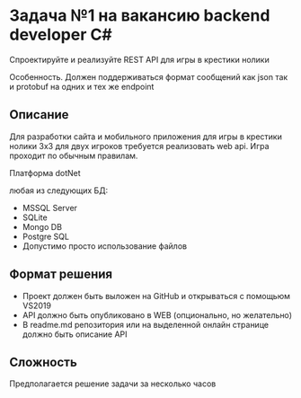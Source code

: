 # Задача №1 на вакансию backend developer C#

Спроектируйте и реализуйте REST API для игры в крестики нолики

Особенность. Должен поддерживаться формат сообщений как json так и protobuf на одних и тех же endpoint

## Описание

Для разработки сайта и мобильного приложения для игры в крестики нолики 3x3 для двух игроков требуется реализовать web api. Игра проходит по обычным правилам.

Платформа
dotNet

любая из следующих БД:

- MSSQL Server
- SQLite
- Mongo DB
- Postgre SQL
- Допустимо просто использование файлов

## Формат решения

- Проект должен быть выложен на GitHub и открываться с помощьюм VS2019
- API должно быть опубликовано в WEB (опционально, но желательно)
- В readme.md репозитория или на выделенной онлайн странице должно быть описание API

## Сложность

Предполагается решение задачи за несколько часов
